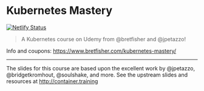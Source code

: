 # Kubernetes Mastery

[![Netlify Status](https://api.netlify.com/api/v1/badges/6f45f2e5-2e96-4c38-a7a2-47b8021b37ab/deploy-status)](https://app.netlify.com/sites/compassionate-wiles-b11928/deploys)

> A Kubernetes course on Udemy from @bretfisher and @jpetazzo!

Info and coupons: https://www.bretfisher.com/kubernetes-mastery/

---
The slides for this course are based upon the excellent work by @jpetazzo, 
@bridgetkromhout, @soulshake, and more. See the upstream slides and 
resources at http://container.training
